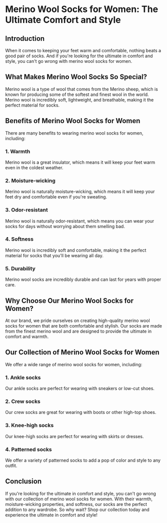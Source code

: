 # Merino Wool Socks for Women: The Ultimate Comfort and Style

## Introduction
When it comes to keeping your feet warm and comfortable, nothing beats a good pair of socks. And if you're looking for the ultimate in comfort and style, you can't go wrong with merino wool socks for women. 

## What Makes Merino Wool Socks So Special?
Merino wool is a type of wool that comes from the Merino sheep, which is known for producing some of the softest and finest wool in the world. Merino wool is incredibly soft, lightweight, and breathable, making it the perfect material for socks. 

## Benefits of Merino Wool Socks for Women
There are many benefits to wearing merino wool socks for women, including:

### 1. Warmth
Merino wool is a great insulator, which means it will keep your feet warm even in the coldest weather.

### 2. Moisture-wicking
Merino wool is naturally moisture-wicking, which means it will keep your feet dry and comfortable even if you're sweating.

### 3. Odor-resistant
Merino wool is naturally odor-resistant, which means you can wear your socks for days without worrying about them smelling bad.

### 4. Softness
Merino wool is incredibly soft and comfortable, making it the perfect material for socks that you'll be wearing all day.

### 5. Durability
Merino wool socks are incredibly durable and can last for years with proper care.

## Why Choose Our Merino Wool Socks for Women?
At our brand, we pride ourselves on creating high-quality merino wool socks for women that are both comfortable and stylish. Our socks are made from the finest merino wool and are designed to provide the ultimate in comfort and warmth. 

## Our Collection of Merino Wool Socks for Women
We offer a wide range of merino wool socks for women, including:

### 1. Ankle socks
Our ankle socks are perfect for wearing with sneakers or low-cut shoes.

### 2. Crew socks
Our crew socks are great for wearing with boots or other high-top shoes.

### 3. Knee-high socks
Our knee-high socks are perfect for wearing with skirts or dresses.

### 4. Patterned socks
We offer a variety of patterned socks to add a pop of color and style to any outfit.

## Conclusion
If you're looking for the ultimate in comfort and style, you can't go wrong with our collection of merino wool socks for women. With their warmth, moisture-wicking properties, and softness, our socks are the perfect addition to any wardrobe. So why wait? Shop our collection today and experience the ultimate in comfort and style!